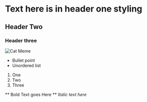 # Text here is in header one styling
## Header Two
### Header three

![Cat Meme](https://i.imgur.com/rEWZzhj.jpg)

* Bullet point
* Unordered list

1. One 
2. Two 
3. Three

** Bold Text goes Here **
*Italic text here*



